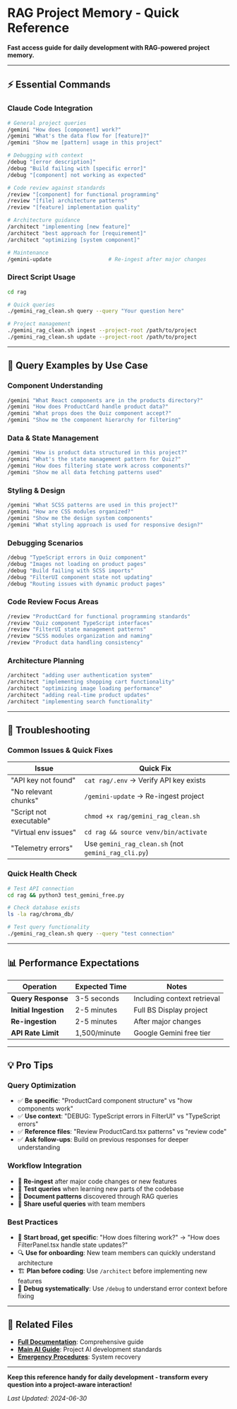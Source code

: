 # RAG Project Memory - Quick Reference

**Fast access guide for daily development with RAG-powered project memory.**

---

## ⚡ Essential Commands

### **Claude Code Integration**
```bash
# General project queries
/gemini "How does [component] work?"
/gemini "What's the data flow for [feature]?"
/gemini "Show me [pattern] usage in this project"

# Debugging with context
/debug "[error description]"
/debug "Build failing with [specific error]"
/debug "[component] not working as expected"

# Code review against standards
/review "[component] for functional programming"
/review "[file] architecture patterns"
/review "[feature] implementation quality"

# Architecture guidance
/architect "implementing [new feature]"
/architect "best approach for [requirement]"
/architect "optimizing [system component]"

# Maintenance
/gemini-update                  # Re-ingest after major changes
```

### **Direct Script Usage**
```bash
cd rag

# Quick queries
./gemini_rag_clean.sh query --query "Your question here"

# Project management
./gemini_rag_clean.sh ingest --project-root /path/to/project
./gemini_rag_clean.sh update --project-root /path/to/project
```

---

## 🎯 Query Examples by Use Case

### **Component Understanding**
```bash
/gemini "What React components are in the products directory?"
/gemini "How does ProductCard handle product data?"
/gemini "What props does the Quiz component accept?"
/gemini "Show me the component hierarchy for filtering"
```

### **Data & State Management**
```bash
/gemini "How is product data structured in this project?"
/gemini "What's the state management pattern for Quiz?"
/gemini "How does filtering state work across components?"
/gemini "Show me all data fetching patterns used"
```

### **Styling & Design**
```bash
/gemini "What SCSS patterns are used in this project?"
/gemini "How are CSS modules organized?"
/gemini "Show me the design system components"
/gemini "What styling approach is used for responsive design?"
```

### **Debugging Scenarios**
```bash
/debug "TypeScript errors in Quiz component"
/debug "Images not loading on product pages"
/debug "Build failing with SCSS imports"
/debug "FilterUI component state not updating"
/debug "Routing issues with dynamic product pages"
```

### **Code Review Focus Areas**
```bash
/review "ProductCard for functional programming standards"
/review "Quiz component TypeScript interfaces"
/review "FilterUI state management patterns"
/review "SCSS modules organization and naming"
/review "Product data handling consistency"
```

### **Architecture Planning**
```bash
/architect "adding user authentication system"
/architect "implementing shopping cart functionality"
/architect "optimizing image loading performance"
/architect "adding real-time product updates"
/architect "implementing search functionality"
```

---

## 🔧 Troubleshooting

### **Common Issues & Quick Fixes**

| Issue | Quick Fix |
|-------|-----------|
| "API key not found" | `cat rag/.env` → Verify API key exists |
| "No relevant chunks" | `/gemini-update` → Re-ingest project |
| "Script not executable" | `chmod +x rag/gemini_rag_clean.sh` |
| "Virtual env issues" | `cd rag && source venv/bin/activate` |
| "Telemetry errors" | Use `gemini_rag_clean.sh` (not `gemini_rag_cli.py`) |

### **Quick Health Check**
```bash
# Test API connection
cd rag && python3 test_gemini_free.py

# Check database exists
ls -la rag/chroma_db/

# Test query functionality  
./gemini_rag_clean.sh query --query "test connection"
```

---

## 📊 Performance Expectations

| Operation | Expected Time | Notes |
|-----------|---------------|-------|
| **Query Response** | 3-5 seconds | Including context retrieval |
| **Initial Ingestion** | 2-5 minutes | Full BS Display project |
| **Re-ingestion** | 2-5 minutes | After major changes |
| **API Rate Limit** | 1,500/minute | Google Gemini free tier |

---

## 💡 Pro Tips

### **Query Optimization**
- ✅ **Be specific**: "ProductCard component structure" vs "how components work"
- ✅ **Use context**: "DEBUG: TypeScript errors in FilterUI" vs "TypeScript errors"
- ✅ **Reference files**: "Review ProductCard.tsx patterns" vs "review code"
- ✅ **Ask follow-ups**: Build on previous responses for deeper understanding

### **Workflow Integration**
- 🔄 **Re-ingest** after major code changes or new features
- 🧪 **Test queries** when learning new parts of the codebase
- 📝 **Document patterns** discovered through RAG queries
- 🤝 **Share useful queries** with team members

### **Best Practices**
- 🎯 **Start broad, get specific**: "How does filtering work?" → "How does FilterPanel.tsx handle state updates?"
- 🔍 **Use for onboarding**: New team members can quickly understand architecture
- 🏗️ **Plan before coding**: Use `/architect` before implementing new features
- 🐛 **Debug systematically**: Use `/debug` to understand error context before fixing

---

## 🔗 Related Files

- **[Full Documentation](./RAG_PROJECT_MEMORY_GUIDE.md)**: Comprehensive guide
- **[Main AI Guide](../CLAUDE.md)**: Project AI development standards
- **[Emergency Procedures](../EMERGENCY_PROCEDURES.md)**: System recovery

---

**Keep this reference handy for daily development - transform every question into a project-aware interaction!**

*Last Updated: 2024-06-30*